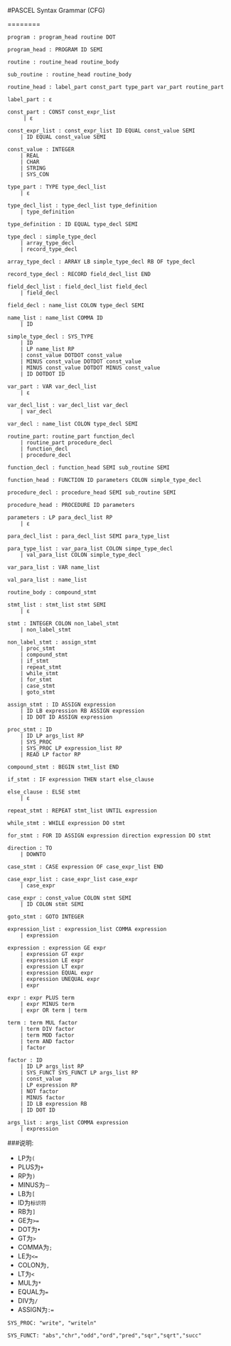 #PASCEL Syntax Grammar (CFG)

========
	
	program : program_head routine DOT
		program_head : PROGRAM ID SEMI
		routine : routine_head routine_body
		sub_routine : routine_head routine_body
		routine_head : label_part const_part type_part var_part routine_part
		label_part : ε
		const_part : CONST const_expr_list
		 | ε
		const_expr_list : const_expr_list ID EQUAL const_value SEMI 
		| ID EQUAL const_value SEMI
		const_value : INTEGER 
		| REAL 
		| CHAR 
		| STRING
		| SYS_CON
		type_part : TYPE type_decl_list 
		| ε
		type_decl_list : type_decl_list type_definition 
		| type_definition
		type_definition : ID EQUAL type_decl SEMI
		type_decl : simple_type_decl 
		| array_type_decl 
		| record_type_decl
		array_type_decl : ARRAY LB simple_type_decl RB OF type_decl
		record_type_decl : RECORD field_decl_list END
		field_decl_list : field_decl_list field_decl 
		| field_decl
		field_decl : name_list COLON type_decl SEMI
		name_list : name_list COMMA ID 
		| ID
		simple_type_decl : SYS_TYPE 
		| ID 
		| LP name_list RP 
		| const_value DOTDOT const_value 
		| MINUS const_value DOTDOT const_value 
		| MINUS const_value DOTDOT MINUS const_value 
		| ID DOTDOT ID
		var_part : VAR var_decl_list 
		| ε
		var_decl_list : var_decl_list var_decl 
		| var_decl
		var_decl : name_list COLON type_decl SEMI
		routine_part: routine_part function_decl 
		| routine_part procedure_decl 
		| function_decl
		| procedure_decl
		function_decl : function_head SEMI sub_routine SEMI
		function_head : FUNCTION ID parameters COLON simple_type_decl
		procedure_decl : procedure_head SEMI sub_routine SEMI
		procedure_head : PROCEDURE ID parameters
		parameters : LP para_decl_list RP 
		| ε
		para_decl_list : para_decl_list SEMI para_type_list
		para_type_list : var_para_list COLON simpe_type_decl 
		| val_para_list COLON simple_type_decl
		var_para_list : VAR name_list
		val_para_list : name_list
		routine_body : compound_stmt
		stmt_list : stmt_list stmt SEMI 
		| ε
		stmt : INTEGER COLON non_label_stmt 
		| non_label_stmt
		non_label_stmt : assign_stmt 
		| proc_stmt 
		| compound_stmt 
		| if_stmt 
		| repeat_stmt 
		| while_stmt 
		| for_stmt 
		| case_stmt 
		| goto_stmt	assign_stmt : ID ASSIGN expression
		| ID LB expression RB ASSIGN expression
		| ID DOT ID ASSIGN expression
      	proc_stmt : ID
		| ID LP args_list RP 
		| SYS_PROC
		| SYS_PROC LP expression_list RP
		| READ LP factor RP	compound_stmt : BEGIN stmt_list END	if_stmt : IF expression THEN start else_clause	
	else_clause : ELSE stmt 
		| ε	repeat_stmt : REPEAT stmt_list UNTIL expression	
	while_stmt : WHILE expression DO stmt	
	for_stmt : FOR ID ASSIGN expression direction expression DO stmt	
	direction : TO 
		| DOWNTO	
	case_stmt : CASE expression OF case_expr_list END	
	case_expr_list : case_expr_list case_expr 
		| case_expr	case_expr : const_value COLON stmt SEMI 
		| ID COLON stmt SEMI	
	goto_stmt : GOTO INTEGER	
	expression_list : expression_list COMMA expression 
		| expression	
	expression : expression GE expr 
		| expression GT expr 
		| expression LE expr     	| expression LT expr 
     	| expression EQUAL expr 		| expression UNEQUAL expr 
		| expr
			expr : expr PLUS term 
		| expr MINUS term 
		| expr OR term | term	term : term MUL factor 
		| term DIV factor 
		| term MOD factor 		| term AND factor 
		| factor	
	factor : ID 
		| ID LP args_list RP 
		| SYS_FUNCT SYS_FUNCT LP args_list RP 
		| const_value 
		| LP expression RP		| NOT factor 
		| MINUS factor 
		| ID LB expression RB		| ID DOT ID		args_list : args_list COMMA expression 
		| expression###说明:- LP为`(`- PLUS为`+`- RP为`)`- MINUS为`－`- LB为`[`- ID为`标识符`- RB为`]`- GE为`>=`- DOT为`•`- GT为`>`- COMMA为`;`- LE为`<=`
- COLON为`,`- LT为`<`- MUL为`*`- EQUAL为`=`- DIV为`/`- ASSIGN为`:=``SYS_PROC: "write", "writeln" `
`SYS_FUNCT: "abs","chr","odd","ord","pred","sqr","sqrt","succ"`